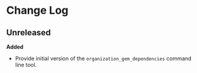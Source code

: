 # Change Log

## Unreleased

**Added**

* Provide initial version of the `organization_gem_dependencies` command line
  tool.